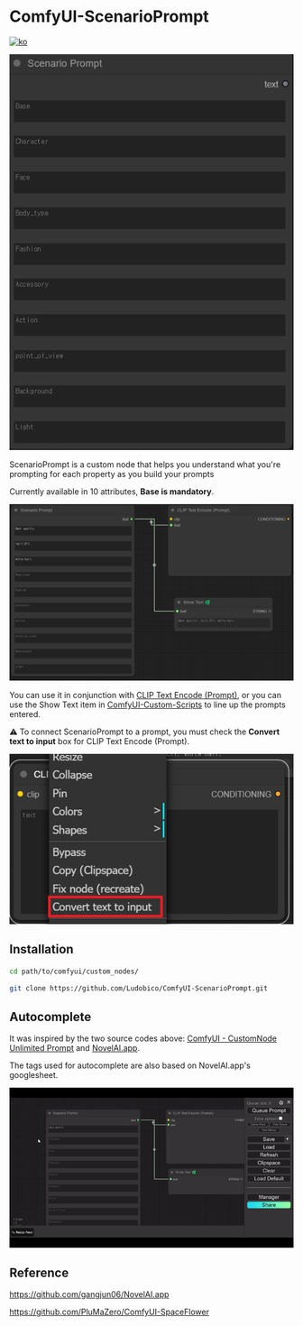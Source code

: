 # ComfyUI-ScenarioPrompt

[![ko](https://img.shields.io/badge/lang-ko-green.svg)](./README.ko.md)

![alt text](data/static/Scenario_prompt.png)

ScenarioPrompt is a custom node that helps you understand what you're prompting for each property as you build your prompts

Currently available in 10 attributes, **Base is mandatory**.

![alt text](data/static/Scenario_prompt_example1.png)

You can use it in conjunction with [CLIP Text Encode (Prompt)](https://blenderneko.github.io/ComfyUI-docs/Core%20Nodes/Conditioning/CLIPTextEncode/), or you can use the Show Text item in [ComfyUI-Custom-Scripts](https://github.com/pythongosssss/ComfyUI-Custom-Scripts) to line up the prompts entered.

⚠️ To connect ScenarioPrompt to a prompt, you must check the **Convert text to input** box for CLIP Text Encode (Prompt).

![![alt text](Scenario_prompt_caution.png)](data/static/Scenario_prompt_caution.png)

## Installation

```bash
cd path/to/comfyui/custom_nodes/
```

```bash
git clone https://github.com/Ludobico/ComfyUI-ScenarioPrompt.git
```

## Autocomplete

It was inspired by the two source codes above: [ComfyUI - CustomNode Unlimited Prompt](https://github.com/PluMaZero/ComfyUI-SpaceFlower) and [NovelAI.app](https://github.com/gangjun06/NovelAI.app).

The tags used for autocomplete are also based on NovelAI.app's googlesheet.

![![alt text](ScenarioPrompt_autocomplete.gif)](data/static/ScenarioPrompt_autocomplete.gif)

## Reference

https://github.com/gangjun06/NovelAI.app

https://github.com/PluMaZero/ComfyUI-SpaceFlower
